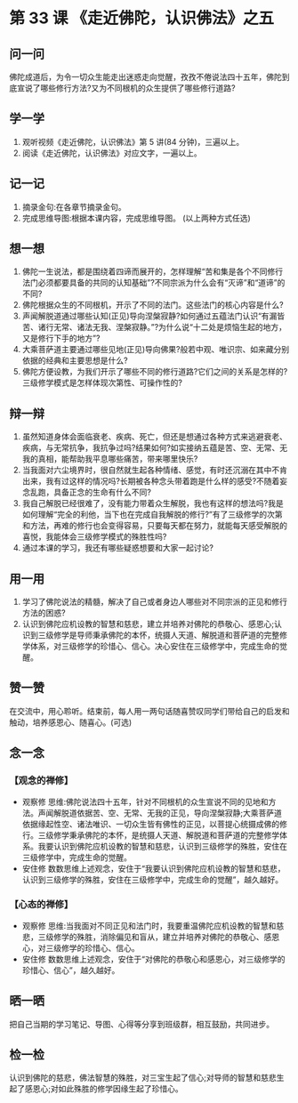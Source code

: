 
# 第 33 课 《走近佛陀，认识佛法》之五

## 问一问

佛陀成道后，为令一切众生能走出迷惑走向觉醒，孜孜不倦说法四十五年，佛陀到底宣说了哪些修行方法?又为不同根机的众生提供了哪些修行道路?

## 学一学

1. 观听视频《走近佛陀，认识佛法》第 5 讲(84 分钟)，三遍以上。
2. 阅读《走近佛陀，认识佛法》对应文字，一遍以上。

## 记一记

1. 摘录金句:在各章节摘录金句。
2. 完成思维导图:根据本课内容，完成思维导图。
   (以上两种方式任选)

## 想一想

1. 佛陀一生说法，都是围绕着四谛而展开的，怎样理解“苦和集是各个不同修行法门必须都要具备的共同的认知基础”?不同宗派为什么会有“灭谛”和“道谛”的不同?
2. 佛陀根据众生的不同根机，开示了不同的法门。这些法门的核心内容是什么?
3. 声闻解脱道通过哪些认知(正见)导向涅槃寂静?如何通过五蕴法门认识“有漏皆苦、诸行无常、诸法无我、涅槃寂静。”?为什么说“十二处是烦恼生起的地方，又是修行下手的地方”?
4. 大乘菩萨道主要通过哪些见地(正见)导向佛果?般若中观、唯识宗、如来藏分别依据的经典和主要思想是什么?
5. 佛陀方便设教，为我们开示了哪些不同的修行道路?它们之间的关系是怎样的?三级修学模式是怎样体现次第性、可操作性的?

## 辩一辩

1. 虽然知道身体会面临衰老、疾病、死亡，但还是想通过各种方式来逃避衰老、疾病，与无常抗争，我抗争过吗?结果如何?如实接纳五蕴是苦、空、无常、无我的真相，能帮助我平息哪些痛苦，带来哪里快乐?
2. 当我面对六尘境界时，很自然就生起各种情绪、感觉，有时还沉溺在其中不肯出来，我有过这样的情况吗?长期被各种念头带着跑是什么样的感受?不随着妄念乱跑，具备正念的生命有什么不同?
3. 我自己解脱已经很难了，没有能力带着众生解脱，我也有这样的想法吗?我是如何理解“完全的利他，当下也在完成自我解脱的修行?”有了三级修学的次第和方法，再难的修行也会变得容易，只要每天都在努力，就能每天感受解脱的喜悦，我能体会三级修学模式的殊胜性吗?
4. 通过本课的学习，我还有哪些疑惑想要和大家一起讨论?

## 用一用

1. 学习了佛陀说法的精髓，解决了自己或者身边人哪些对不同宗派的正见和修行方法的困惑?
2. 认识到佛陀应机设教的智慧和慈悲，建立并培养对佛陀的恭敬心、感恩心;认识到三级修学是导师秉承佛陀的本怀，统摄人天道、解脱道和菩萨道的完整修学体系，对三级修学的珍惜心、信心。决心安住在三级修学中，完成生命的觉醒。

## 赞一赞

在交流中，用心聆听。结束前，每人用一两句话随喜赞叹同学们带给自己的启发和触动，培养感恩心、随喜心。(可选)

## 念一念

### 【观念的禅修】

  - 观察修
    思维:佛陀说法四十五年，针对不同根机的众生宣说不同的见地和方法。声闻解脱道依据苦、空、无常、无我的正见，导向涅槃寂静;大乘菩萨道依据缘起性空、诸法唯识、一切众生皆有佛性的正见，以菩提心统摄成佛的修行。三级修学秉承佛陀的本怀，是统摄人天道、解脱道和菩萨道的完整修学体系。我要认识到佛陀应机设教的智慧和慈悲，认识到三级修学的殊胜，安住在三级修学中，完成生命的觉醒。
  - 安住修
    数数思维上述观念，安住于“我要认识到佛陀应机设教的智慧和慈悲，认识到三级修学的殊胜，安住在三级修学中，完成生命的觉醒”，越久越好。

### 【心态的禅修】

  - 观察修
    思维:当我面对不同正见和法门时，我要重温佛陀应机设教的智慧和慈悲，三级修学的殊胜，消除偏见和盲从，建立并培养对佛陀的恭敬心、感恩心，对三级修学的珍惜心、信心。
  - 安住修
    数数思维上述观念，安住于“对佛陀的恭敬心和感恩心，对三级修学的珍惜心、信心”，越久越好。

## 晒一晒

把自己当期的学习笔记、导图、心得等分享到班级群，相互鼓励，共同进步。

## 检一检

认识到佛陀的慈悲，佛法智慧的殊胜，对三宝生起了信心;对导师的智慧和慈悲生起了感恩心;对如此殊胜的修学因缘生起了珍惜心。
